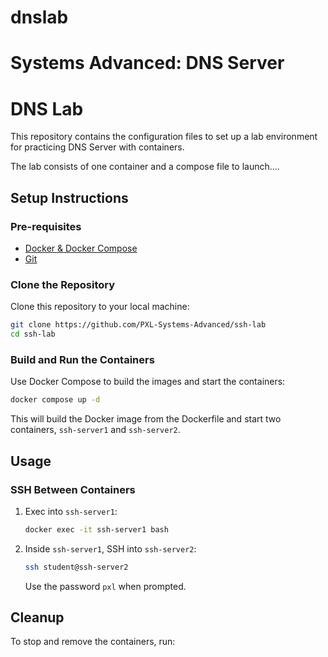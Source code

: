 # dnslab

# Systems Advanced: DNS Server
# DNS Lab

This repository contains the configuration files to set up a lab environment for practicing DNS Server with containers.

The lab consists of one container and a compose file to launch....

## Setup Instructions

### Pre-requisites

- [Docker & Docker Compose](https://www.docker.com/get-started)
- [Git](https://github.com/git-guides/install-git)

### Clone the Repository

Clone this repository to your local machine:

```sh
git clone https://github.com/PXL-Systems-Advanced/ssh-lab
cd ssh-lab
```

### Build and Run the Containers

Use Docker Compose to build the images and start the containers:

```sh
docker compose up -d
```

This will build the Docker image from the Dockerfile and start two containers, `ssh-server1` and `ssh-server2`.

## Usage

### SSH Between Containers

1. Exec into `ssh-server1`:

    ```sh
    docker exec -it ssh-server1 bash
    ```

2. Inside `ssh-server1`, SSH into `ssh-server2`:

    ```sh
    ssh student@ssh-server2
    ```

    Use the password `pxl` when prompted.

## Cleanup

To stop and remove the containers, run:
